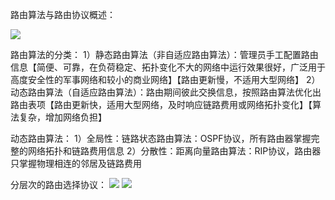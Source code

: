 路由算法与路由协议概述：

![](https://tva1.sinaimg.cn/large/008eGmZEly1goskagiafzj30xz0eqwk0.jpg)

路由算法的分类：
1）静态路由算法（非自适应路由算法）：管理员手工配置路由信息【简便、可靠，在负荷稳定、拓扑变化不大的网络中运行效果很好，广泛用于高度安全性的军事网络和较小的商业网络】【路由更新慢，不适用大型网络】
2）动态路由算法（自适应路由算法）：路由期间彼此交换信息，按照路由算法优化出路由表项【路由更新快，适用大型网络，及时响应链路费用或网络拓扑变化】【算法复杂，增加网络负担】

动态路由算法：
1）全局性：链路状态路由算法：OSPF协议，所有路由器掌握完整的网络拓扑和链路费用信息
2）分散性：距离向量路由算法：RIP协议，路由器只掌握物理相连的邻居及链路费用

分层次的路由选择协议：
![](https://tva1.sinaimg.cn/large/008eGmZEly1goskaw333ij31180ft75k.jpg)
![](https://tva1.sinaimg.cn/large/008eGmZEly1goskbc2n1wj30ru071q68.jpg)
